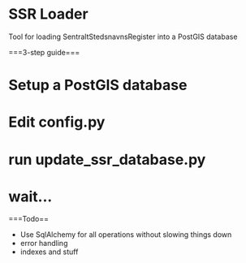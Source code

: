 SSR Loader
========

Tool for loading SentraltStedsnavnsRegister into a PostGIS database

===3-step guide===
# Setup a PostGIS database
# Edit config.py
# run update_ssr_database.py
# wait...


===Todo==
* Use SqlAlchemy for all operations without slowing things down
* error handling
* indexes and stuff